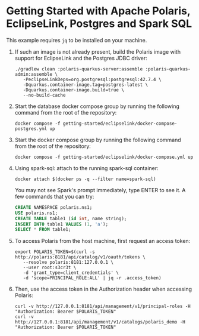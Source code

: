 <!--
  Licensed to the Apache Software Foundation (ASF) under one
  or more contributor license agreements.  See the NOTICE file
  distributed with this work for additional information
  regarding copyright ownership.  The ASF licenses this file
  to you under the Apache License, Version 2.0 (the
  "License"); you may not use this file except in compliance
  with the License.  You may obtain a copy of the License at
 
   http://www.apache.org/licenses/LICENSE-2.0
 
  Unless required by applicable law or agreed to in writing,
  software distributed under the License is distributed on an
  "AS IS" BASIS, WITHOUT WARRANTIES OR CONDITIONS OF ANY
  KIND, either express or implied.  See the License for the
  specific language governing permissions and limitations
  under the License.
-->

# Getting Started with Apache Polaris, EclipseLink, Postgres and Spark SQL

This example requires `jq` to be installed on your machine.

1. If such an image is not already present, build the Polaris image with support for EclipseLink and
   the Postgres JDBC driver:

    ```shell
    ./gradlew clean :polaris-quarkus-server:assemble :polaris-quarkus-admin:assemble \
       -PeclipseLinkDeps=org.postgresql:postgresql:42.7.4 \
       -Dquarkus.container-image.tag=postgres-latest \
       -Dquarkus.container-image.build=true \
       --no-build-cache
    ```

2. Start the database docker compose group by running the following command from the root of the repository:

   ```shell
   docker compose -f getting-started/eclipselink/docker-compose-postgres.yml up
   ```

3. Start the docker compose group by running the following command from the root of the repository:

    ```shell
    docker compose -f getting-started/eclipselink/docker-compose.yml up
    ```

4. Using spark-sql: attach to the running spark-sql container:

    ```shell
    docker attach $(docker ps -q --filter name=spark-sql)
    ```

   You may not see Spark's prompt immediately, type ENTER to see it. A few commands that you can try:

    ```sql
    CREATE NAMESPACE polaris.ns1;
    USE polaris.ns1;
    CREATE TABLE table1 (id int, name string);
    INSERT INTO table1 VALUES (1, 'a');
    SELECT * FROM table1;
    ```

5. To access Polaris from the host machine, first request an access token:

    ```shell
    export POLARIS_TOKEN=$(curl -s http://polaris:8181/api/catalog/v1/oauth/tokens \
       --resolve polaris:8181:127.0.0.1 \
       --user root:s3cr3t \
       -d 'grant_type=client_credentials' \
       -d 'scope=PRINCIPAL_ROLE:ALL' | jq -r .access_token)
    ```

6. Then, use the access token in the Authorization header when accessing Polaris:

    ```shell
    curl -v http://127.0.0.1:8181/api/management/v1/principal-roles -H "Authorization: Bearer $POLARIS_TOKEN"
    curl -v http://127.0.0.1:8181/api/management/v1/catalogs/polaris_demo -H "Authorization: Bearer $POLARIS_TOKEN"
    ```

